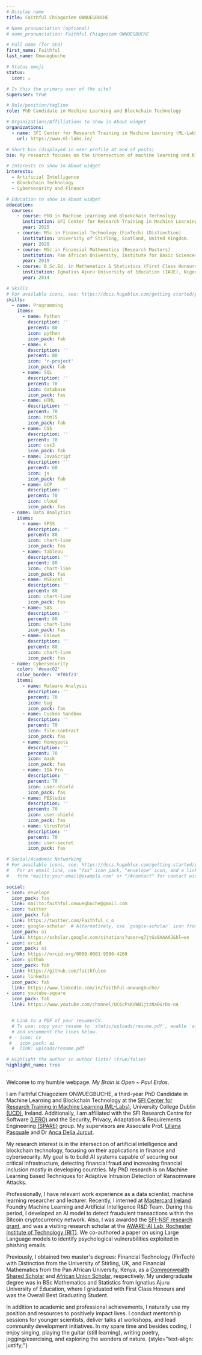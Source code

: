```yaml
---
# Display name
title: Faithful Chiagoziem OWNUEGBUCHE

# Name pronunciation (optional)
# name_pronunciation: Faithful Chiagoziem OWNUEGBUCHE

# Full name (for SEO)
first_name: Faithful
last_name: Onwuegbuche

# Status emoji
status:
  icon: ☕️

# Is this the primary user of the site?
superuser: true

# Role/position/tagline
role: PhD Candidate in Machine Learning and Blockchain Technology

# Organizations/Affiliations to show in About widget
organizations:
  - name: SFI Center for Research Training in Machine Learning (ML-Labs), University College Dublin.
    url: https://www.ml-labs.ie/

# Short bio (displayed in user profile at end of posts)
bio: My research focuses on the intersection of machine learning and blockchain technology, particularly their applications in the fields of cybersecurity and finance.

# Interests to show in About widget
interests:
  - Artificial Intelligence
  - Blockchain Technology
  - Cybersecurity and Finance

# Education to show in About widget
education:
  courses:
    - course: PhD in Machine Learning and Blockchain Technology
      institution: SFI Center for Research Training in Machine Learning (ML-LABS), University College Dublin, Ireland.
      year: 2025
    - course: MSc in Financial Technology (FinTech) (Distinction)
      institution: University of Stirling, Scotland, United Kingdom.
      year: 2020
    - course: MSc in Financial Mathematics (Research Masters)
      institution: Pan African University, Institute for Basic Sciences, Technology and Innovation (PAUSTI), Kenya.
      year: 2019
    - course: B.Sc.Ed. in Mathematics & Statistics (First Class Honours)
      institution: Ignatius Ajuru University of Education (IAUE), Nigeria.
      year: 2014

# Skills
# For available icons, see: https://docs.hugoblox.com/getting-started/page-builder/#icons
skills:
  - name: Programming
    items:
      - name: Python
        description: ''
        percent: 80
        icon: python
        icon_pack: fab
      - name: R
        description: ''
        percent: 80
        icon: 'r-project'
        icon_pack: fab
      - name: SQL
        description: ''
        percent: 70
        icon: database
        icon_pack: fas
      - name: HTML
        description: ''
        percent: 70
        icon: html5
        icon_pack: fab
      - name: CSS
        description: ''
        percent: 70
        icon: css3
        icon_pack: fab
      - name: JavaScript
        description: ''
        percent: 60
        icon: js
        icon_pack: fab
      - name: GCP
        description: ''
        percent: 70
        icon: cloud
        icon_pack: fas
  - name: Data Analytics
    items:
      - name: SPSS
        description: ''
        percent: 80
        icon: chart-line
        icon_pack: fas
      - name: Tableau
        description: ''
        percent: 80
        icon: chart-line
        icon_pack: fas
      - name: MSExcel
        description: ''
        percent: 80
        icon: chart-line
        icon_pack: fas
      - name: SAS
        description: ''
        percent: 80
        icon: chart-line
        icon_pack: fas
      - name: EViews
        description: ''
        percent: 80
        icon: chart-line
        icon_pack: fas
  - name: Cybersecurity
    color: '#eeac02'
    color_border: '#f0bf23'
    items:
      - name: Malware Analysis
        description: ''
        percent: 70
        icon: bug
        icon_pack: fas
      - name: Cuckoo Sandbox
        description: ''
        percent: 70
        icon: file-contract
        icon_pack: fas
      - name: Honeypots
        description: ''
        percent: 70
        icon: mask
        icon_pack: fas
      - name: IDA Pro
        description: ''
        percent: 70
        icon: user-shield
        icon_pack: fas
      - name: PEStudio
        description: ''
        percent: 70
        icon: user-shield
        icon_pack: fas
      - name: VirusTotal
        description: ''
        percent: 70
        icon: user-secret
        icon_pack: fas

# Social/Academic Networking
# For available icons, see: https://docs.hugoblox.com/getting-started/page-builder/#icons
#   For an email link, use "fas" icon pack, "envelope" icon, and a link in the
#   form "mailto:your-email@example.com" or "/#contact" for contact widget.

social:
- icon: envelope
  icon_pack: fas
  link: mailto:faithful.onwuegbuche@gmail.com
- icon: twitter
  icon_pack: fab
  link: https://twitter.com/Faithful_c_o
- icon: google-scholar  # Alternatively, use `google-scholar` icon from `ai` icon pack
  icon_pack: ai
  link: https://scholar.google.com/citations?user=q7jtGs8AAAAJ&hl=en
- icon: orcid
  icon_pack: ai
  link: https://orcid.org/0000-0001-9580-4260
- icon: github
  icon_pack: fab
  link: https://github.com/faithfulco
- icon: linkedin
  icon_pack: fab
  link: https://www.linkedin.com/in/faithful-onwuegbuche/
- icon: youtube-square
  icon_pack: fab
  link: https://www.youtube.com/channel/UC6cPsKVWN1jtzNa0GrDa-nA


  # Link to a PDF of your resume/CV.
  # To use: copy your resume to `static/uploads/resume.pdf`, enable `ai` icons in `params.yaml`,
  # and uncomment the lines below.
 # - icon: cv
 #   icon_pack: ai
  #  link: uploads/resume.pdf

# Highlight the author in author lists? (true/false)
highlight_name: true
---
```

Welcome to my humble webpage. _My Brain is Open ~ Paul Erdos_. 

I am Faithful Chiagoziem ONWUEGBUCHE, a third-year PhD Candidate in Machine Learning and Blockchain Technology at the [SFI Center for Research Training in Machine Learning (ML-Labs)](https://www.ml-labs.ie/cohort_3/faithful-onwuegbuche/), University College Dublin [(UCD)](https://ucdcs-research.ucd.ie/phd-student/faithful-chiagoziem-onwuegbuche/), Ireland. Additionally, I am affiliated with the SFI Research Centre for Software [(LERO)](https://lero.ie/) and the Security, Privacy, Adaptation & Requirements Engineering [(SPARE)](https://spare.lero.ie/people/) group. My supervisors are Associate Prof. [Liliana Pasquale](https://people.ucd.ie/liliana.pasquale) and Dr [Anca Delia Jurcut](https://people.ucd.ie/anca.jurcut). 

My research interest is in the intersection of artificial intelligence and blockchain technology, focusing on their applications in finance and cybersecurity. My goal is to build AI systems capable of securing our critical infrastructure, detecting financial fraud and increasing financial inclusion mostly in developing countries. My PhD research is on Machine Learning based Techniques for Adaptive Intrusion Detection of Ransomware Attacks. 

Professionally, I have relevant work experience as a data scientist, machine learning researcher and lecturer. Recently, I interned at [Mastercard Ireland](https://www.mastercard.ie/en-ie.html) Foundry Machine Learning and Artificial Intelligence R&D Team. During this period, I developed an AI model to detect fraudulent transactions within the Bitcoin cryptocurrency network. Also, I was awarded the [SFI-NSF research grant](https://www.sfi.ie/funding/funding-calls/us-ireland-supplemental/), and was a visiting research scholar at the [AWARE-AI Lab, Rochester Institute of Technology (RIT)](https://www.rit.edu/nrtai/research). We co-authored a paper on using Large Language models to identify psychological vulnerabilities exploited in phishing emails.

Previously, I obtained two master's degrees: Financial Technology (FinTech) with Distinction from the University of Stirling, UK, and Financial Mathematics from the Pan African University, Kenya, as a [Commonwealth Shared Scholar](https://cscuk.fcdo.gov.uk/scholarships/commonwealth-shared-scholarships/) and [African Union Scholar](https://pau-au.africa/about/background), respectively. My undergraduate degree was in BSc Mathematics and Statistics from Ignatius Ajuru University of Education, where I graduated with First Class Honours and was the Overall Best Graduating Student.

In addition to academic and professional achievements, I naturally use my position and resources to positively impact lives. I conduct mentorship sessions for younger scientists, deliver talks at workshops, and lead community development initiatives. In my spare time and besides coding, I enjoy singing, playing the guitar (still learning), writing poetry, jogging/exercising, and exploring the wonders of nature.
{style="text-align: justify;"}
